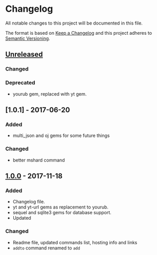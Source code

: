 # Changelog

All notable changes to this project will be documented in this file.

The format is based on [Keep a Changelog](http://keepachangelog.com/en/1.0.0/)
and this project adheres to [Semantic Versioning](http://semver.org/spec/v2.0.0.html).

## [Unreleased]

### Changed

### Deprecated

- yourub gem, replaced with yt gem.

## [1.0.1] - 2017-06-20

### Added

- multi_json and oj gems for some future things

### Changed

- better mshard command

## [1.0.0] - 2017-11-18

### Added

- Changelog file.
- yt and yt-url gems as replacement to yourub.
- sequel and sqlite3 gems for database support.
- Updated

### Changed

- Readme file, updated commands list, hosting info and links
- `addto` command renamed to `add`

[Unreleased]: https://github.com/birdie0/glue-bot/compare/v1.0.0...HEAD
[1.0.0]: https://github.com/birdie0/glue-bot/compare/v0.9.9...v1.0.0
